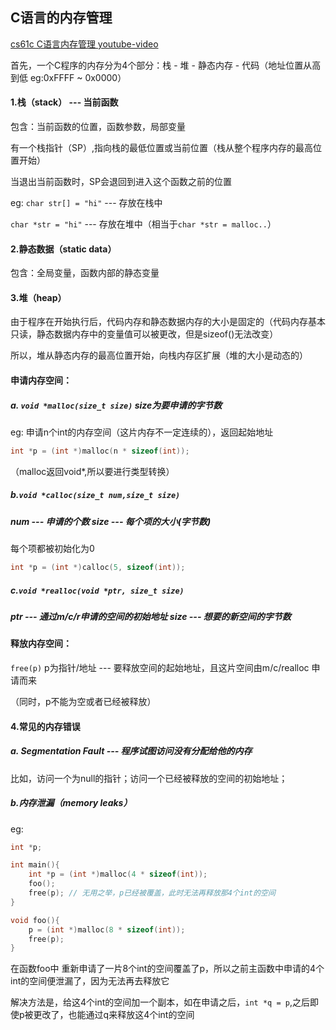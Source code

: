 ## C语言的内存管理

[cs61c C语言内存管理 youtube-video](https://www.youtube.com/watch?v=JAQg5Ql0QEk&list=PLDoI-XvXO0aqxW0XGUcDl5r0m_eRU30C9&index=2)

首先，一个C程序的内存分为4个部分：栈 - 堆 - 静态内存 - 代码（地址位置从高到低 eg:0xFFFF ~ 0x0000）

#### 1.栈（stack） --- 当前函数

包含：当前函数的位置，函数参数，局部变量

有一个栈指针（SP）,指向栈的最低位置或当前位置（栈从整个程序内存的最高位置开始）

当退出当前函数时，SP会退回到进入这个函数之前的位置

eg: `char str[] = "hi"` --- 存放在栈中

`char *str = "hi"` --- 存放在堆中（相当于`char *str = malloc..`）



#### 2.静态数据（static data）

包含：全局变量，函数内部的静态变量



#### 3.堆（heap）

由于程序在开始执行后，代码内存和静态数据内存的大小是固定的（代码内存基本只读，静态数据内存中的变量值可以被更改，但是sizeof()无法改变）

所以，堆从静态内存的最高位置开始，向栈内存区扩展（堆的大小是动态的）

#### 申请内存空间：

##### a. `void *malloc(size_t size)`  size为要申请的字节数

eg:  申请n个int的内存空间（这片内存不一定连续的），返回起始地址

```c
int *p = (int *)malloc(n * sizeof(int));
```

（malloc返回void*,所以要进行类型转换）

##### b.`void *calloc(size_t num,size_t size)`  

##### num --- 申请的个数   size --- 每个项的大小(字节数)

每个项都被初始化为0

```c
int *p = (int *)calloc(5, sizeof(int));
```

##### c.`void *realloc(void *ptr, size_t size)` 

##### ptr --- 通过m/c/r申请的空间的初始地址   size --- 想要的新空间的字节数



#### 释放内存空间：

`free(p)`  p为指针/地址 --- 要释放空间的起始地址，且这片空间由m/c/realloc 申请而来

（同时，p不能为空或者已经被释放）



#### 4.常见的内存错误

##### a. Segmentation Fault --- 程序试图访问没有分配给他的内存

比如，访问一个为null的指针；访问一个已经被释放的空间的初始地址；

##### b.内存泄漏（memory leaks）

eg:

```c
int *p;

int main(){
    int *p = (int *)malloc(4 * sizeof(int));
    foo();
    free(p); // 无用之举，p已经被覆盖，此时无法再释放那4个int的空间
}

void foo(){
    p = (int *)malloc(8 * sizeof(int));
	free(p);
}
```

在函数foo中 重新申请了一片8个int的空间覆盖了p，所以之前主函数中申请的4个int的空间便泄漏了，因为无法再去释放它

解决方法是，给这4个int的空间加一个副本，如在申请之后，`int *q = p`,之后即使p被更改了，也能通过q来释放这4个int的空间



